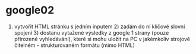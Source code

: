 # google02
1) vytvořit HTML stránku s jedním inputem 2) zadám do ní klíčové slovní spojení 3) dostanu vytažené výsledky z google 1 strany (pouze přirozené vyhledávání), které si mohu uložit na PC v jakémkoliv strojově čitelném - strukturovaném formátu (mimo HTML)
